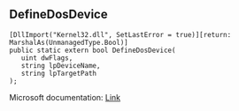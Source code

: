 ## DefineDosDevice

```
[DllImport("Kernel32.dll", SetLastError = true)][return: MarshalAs(UnmanagedType.Bool)]
public static extern bool DefineDosDevice(
   uint dwFlags,
   string lpDeviceName,
   string lpTargetPath
);
```

Microsoft documentation: [Link](https://learn.microsoft.com/en-us/windows/win32/api/fileapi/nf-fileapi-definedosdevicew)
